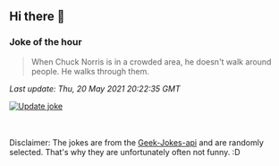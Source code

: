 ## Hi there 👋

### Joke of the hour
<!-- joke -->
>When Chuck Norris is in a crowded area, he doesn't walk around people. He walks through them.
<!-- /joke -->

*Last update: Thu, 20 May 2021 20:22:35 GMT*

[![Update joke](https://github.com/nclskfm/nclskfm/actions/workflows/joke.yml/badge.svg)](https://github.com/nclskfm/nclskfm/actions/workflows/joke.yml)

<br><br>
Disclaimer: The jokes are from the [Geek-Jokes-api](https://github.com/sameerkumar18/geek-joke-api) and are randomly selected. That's why they are unfortunately often not funny. :D
